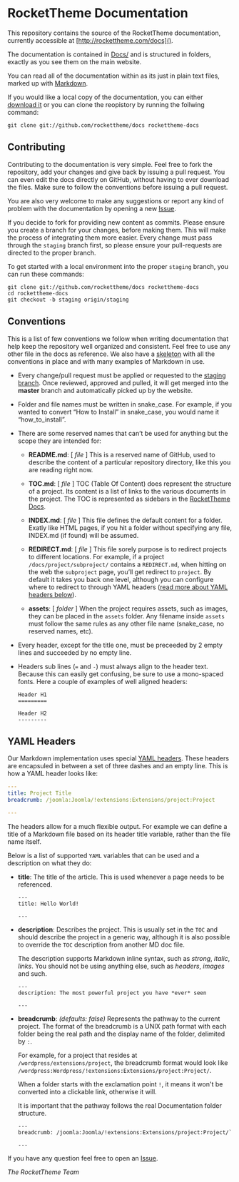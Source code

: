 RocketTheme Documentation
=========================
This repository contains the source of the RocketTheme documentation, currently accessible at [http://rockettheme.com/docs]().

The documentation is contained in [Docs/](Docs) and is structured in folders, exactly as you see them on the main website.

You can read all of the documentation within as its just in plain text files, marked up with [Markdown](http://daringfireball.net/projects/markdown/).

If you would like a local copy of the documentation, you can either [download it](https://github.com/rockettheme/docs/archive/master.zip) or you can clone the reopistory by running the follwing command:

~~~
git clone git://github.com/rockettheme/docs rockettheme-docs
~~~


Contributing
------------
Contributing to the documentation is very simple. Feel free to fork the repository, add your changes and give back by issuing a pull request. You can even edit the docs directly on GitHub, without having to ever download the files. Make sure to follow the conventions before issuing a pull request.

You are also very welcome to make any suggestions or report any kind of problem with the documentation by opening a new [Issue](https://github.com/rockettheme/docs/issues/new).

If you decide to fork for providing new content as commits. Please ensure you create a branch for your changes, before making them. This will make the process of integrating them more easier. Every change must pass through the `staging` branch first, so please ensure your pull-requests are directed to the proper branch.

To get started with a local environment into the proper `staging` branch, you can run these commands:

~~~
git clone git://github.com/rockettheme/docs rockettheme-docs
cd rockettheme-docs
git checkout -b staging origin/staging
~~~


Conventions
-----------
This is a list of few conventions we follow when writing documentation that help keep the repository well organized and consistent. Feel free to use any other file in the docs as reference. We also have a [skeleton](Skeleton.md) with all the conventions in place and with many examples of Markdown in use.

* Every change/pull request must be applied or requested to the [staging branch](https://github.com/rockettheme/docs/tree/staging). Once reviewed, approved and pulled, it will get merged into the **master** branch and automatically picked up by the website.

* Folder and file names must be written in snake_case. For example, if you wanted to convert “How to Install” in snake_case, you would name it “how_to_install”.

* There are some reserved names that can’t be used for anything but the scope they are intended for:
    * **README.md**: [ _file_ ] This is a reserved name of GitHub, used to describe the content of a particular repository directory, like this you are reading right now.

    * **TOC.md**: [ _file_ ] TOC (Table Of Content) does represent the structure of a project. Its content is a list of links to the various documents in the project. The TOC is represented as sidebars in the [RocketTheme Docs](http://rockettheme.com/docs).

    * **INDEX.md**: [ _file_ ] This file defines the default content for a folder. Exatly like HTML pages, if you hit a folder without specifying any file, INDEX.md (if found) will be assumed.

    * **REDIRECT.md**: [ _file_ ] This file sorely purpose is to redirect projects to different locations. For example, if a project `/docs/project/subproject/` contains a `REDIRECT.md`, when hitting on the web the `subproject` page, you’ll get redirect to `project`. By default it takes you back one level, although you can configure where to redirect to through YAML headers ([read more about YAML headers below](#yaml-headers)).

    * **assets**: [ _folder_ ] When the project requires assets, such as images, they can be placed in the `assets` folder. Any filename inside `assets` must follow the same rules as any other file name (snake_case, no reserved names, etc).

* Every header, except for the title one, must be preceeded by 2 empty lines and succeeded by no empty line.

* Headers sub lines (`=` and `-`) must always align to the header text. Because this can easily get confusing, be sure to use a mono-spaced fonts. Here a couple of examples of well aligned headers:

    ~~~
    Header H1
    =========

    Header H2
    ---------
    ~~~


YAML Headers
------------
Our Markdown implementation uses special [YAML headers](http://www.yaml.org/spec/1.2/spec.html). These headers are encapsuled in between a set of three dashes and an empty line. This is how a YAML header looks like:

~~~ .yaml
---
title: Project Title
breadcrumb: /joomla:Joomla/!extensions:Extensions/project:Project

---
~~~

The headers allow for a much flexible output. For example we can define a title of a Markdown file based on its header title variable, rather than the file name itself.

Below is a list of supported `YAML` variables that can be used and a description on what they do:

* **title**: The title of the article. This is used whenever a page needs to be referenced.

    ~~~
    ---
    title: Hello World!

    ---
    ~~~

* **description**: Describes the project. This is usually set in the `TOC` and should describe the project in a generic way, although it is also possible to override the `TOC` description from another MD doc file.

    The description supports Markdown inline syntax, such as _strong_, _italic_, _links_. You should not be using anything else, such as _headers_, _images_ and such.

    ~~~
    ---
    description: The most powerful project you have *ever* seen

    ---
    ~~~


* **breadcrumb**: _(defaults: false)_ Represents the pathway to the current project. The format of the breadcrumb is a UNIX path format with each folder being the real path and the display name of the folder, delimited by `:`.

    For example, for a project that resides at `/wordpress/extensions/project`, the breadcrumb format would look like `/wordpress:Wordpress/!extensions:Extensions/project:Project/`.

    When a folder starts with the exclamation point `!`, it means it won't be converted into a clickable link, otherwise it will.

    It is important that the pathway follows the real Documentation folder structure.

    ~~~
    ---
    breadcrumb: /joomla:Joomla/!extensions:Extensions/project:Project/`

    ---
    ~~~

If you have any question feel free to open an [Issue](https://github.com/rockettheme/docs/issues/new).

_The RocketTheme Team_
